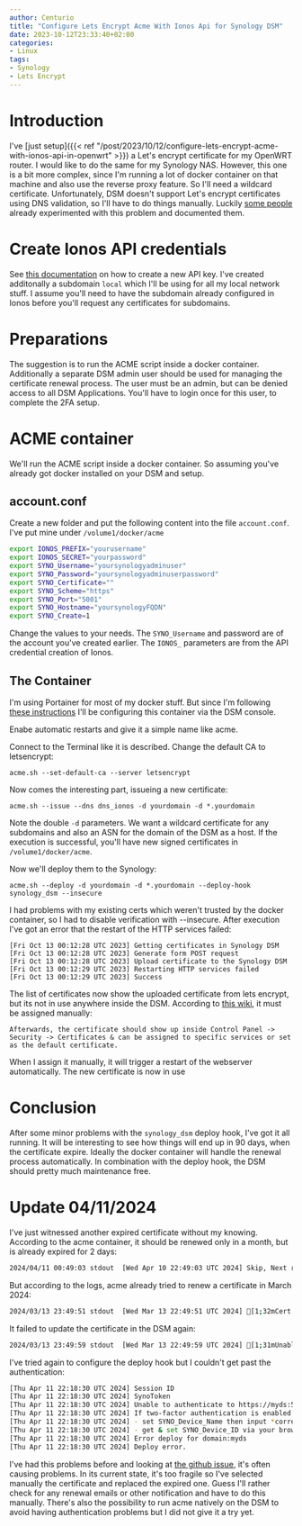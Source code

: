 ```yaml
---
author: Centurio
title: "Configure Lets Encrypt Acme With Ionos Api for Synology DSM"
date: 2023-10-12T23:33:40+02:00
categories:
- Linux
tags:
- Synology
- Lets Encrypt
---
```

# Introduction
I've [just setup]({{< ref "/post/2023/10/12/configure-lets-encrypt-acme-with-ionos-api-in-openwrt" >}}) a Let's encrypt certificate for my OpenWRT router. I would like to do the same for my Synology NAS. However, this one is a bit more complex, since I'm running a lot of docker container on that machine and also use the reverse proxy feature. So I'll need a wildcard certificate. Unfortunately, DSM doesn't support Let's encrypt certificates using DNS validation, so I'll have to do things manually. Luckily [some people](https://www.christosgeo.com/2022/02/03/renew-lets-encrypt-certificates-on-synology-using-acme-sh/) already experimented with this problem and documented them.

# Create Ionos API credentials
See [this documentation](https://developer.hosting.ionos.de/docs/getstarted#createKey) on how to create a new API key. I've created additonally a subdomain `local` which I'll be using for all my local network stuff. I assume you'll need to have the subdomain already configured in Ionos before you'll request any certificates for subdomains.

# Preparations
The suggestion is to run the ACME script inside a docker container. Additionally a separate DSM admin user should be used for managing the certificate renewal process. The user must be an admin, but can be denied access to all DSM Applications. You'll have to login once for this user, to complete the 2FA setup.

# ACME container
We'll run the ACME script inside a docker container. So assuming you've already got docker installed on your DSM and setup.
## account.conf
Create a new folder and put the following content into the file `account.conf`. I've put mine under `/volume1/docker/acme`

```bash
export IONOS_PREFIX="yourusername"
export IONOS_SECRET="yourpassword"
export SYNO_Username="yoursynologyadminuser"
export SYNO_Password="yoursynologyadminuserpassword"
export SYNO_Certificate=""
export SYNO_Scheme="https"
export SYNO_Port="5001"
export SYNO_Hostname="yoursynologyFQDN"
export SYNO_Create=1
```

Change the values to your needs. The `SYNO_Username` and password are of the account you've created earlier. The `IONOS_` parameters are from the API credential creation of Ionos.

## The Container
I'm using Portainer for most of my docker stuff. But since I'm following [these instructions](https://www.christosgeo.com/2022/02/03/renew-lets-encrypt-certificates-on-synology-using-acme-sh/) I'll be configuring this container via the DSM console.

Enabe automatic restarts and give it a simple name like acme.

Connect to the Terminal like it is described. Change the default CA to letsencrypt:

`acme.sh --set-default-ca --server letsencrypt`

Now comes the interesting part, issueing a new certificate:

`acme.sh --issue --dns dns_ionos -d yourdomain -d *.yourdomain`

Note the double `-d` parameters. We want a wildcard certificate for any subdomains and also an ASN for the domain of the DSM as a host. If the execution is successful, you'll have new signed certificates in `/volume1/docker/acme`.

Now we'll deploy them to the Synology:

`acme.sh --deploy -d yourdomain -d *.yourdomain --deploy-hook synology_dsm --insecure`

I had problems with my existing certs which weren't trusted by the docker container, so I had to disable verification with --insecure. After execution I've got an error that the restart of the HTTP services failed:

```
[Fri Oct 13 00:12:28 UTC 2023] Getting certificates in Synology DSM              
[Fri Oct 13 00:12:28 UTC 2023] Generate form POST request                        
[Fri Oct 13 00:12:28 UTC 2023] Upload certificate to the Synology DSM            
[Fri Oct 13 00:12:29 UTC 2023] Restarting HTTP services failed                   
[Fri Oct 13 00:12:29 UTC 2023] Success   
```

The list of certificates now show the uploaded certificate from lets encrypt, but its not in use anywhere inside the DSM. According to [this wiki](https://github.com/acmesh-official/acme.sh/wiki/deployhooks#20-deploy-the-certificate-to-synology-dsm), it must be assigned manually:

```
Afterwards, the certificate should show up inside Control Panel -> Security -> Certificates & can be assigned to specific services or set as the default certificate.
```
 
When I assign it manually, it will trigger a restart of the webserver automatically. The new certificate is now in use

# Conclusion
After some minor problems with the `synology_dsm` deploy hook, I've got it all running. It will be interesting to see how things will end up in 90 days, when the certificate expire. Ideally the docker container will handle the renewal process automatically. In combination with the deploy hook, the DSM should pretty much maintenance free.

# Update 04/11/2024
I've just witnessed another expired certificate without my knowing. According to the acme container, it should be renewed only in a month, but is already expired for 2 days:

```bash
2024/04/11 00:49:03	stdout	[Wed Apr 10 22:49:03 UTC 2024] Skip, Next renewal time is: [1;32m2024-05-11T22:49:51Z[0m 
```

But according to the logs, acme already tried to renew a certificate in March 2024:

```bash
2024/03/13 23:49:51	stdout	[Wed Mar 13 22:49:51 UTC 2024] [1;32mCert success.[0m 
```

It failed to update the certificate in the DSM again:

```bash
2024/03/13 23:49:59	stdout	[Wed Mar 13 22:49:59 UTC 2024] [1;31mUnable to authenticate to https://myds:5001 - check your username & password.[0m 
```

I've tried again to configure the deploy hook but I couldn't get past the authentication:

```bash
[Thu Apr 11 22:18:30 UTC 2024] Session ID
[Thu Apr 11 22:18:30 UTC 2024] SynoToken
[Thu Apr 11 22:18:30 UTC 2024] Unable to authenticate to https://myds:5001 - check your username & password.
[Thu Apr 11 22:18:30 UTC 2024] If two-factor authentication is enabled for the user:
[Thu Apr 11 22:18:30 UTC 2024] - set SYNO_Device_Name then input *correct* OTP-code manually
[Thu Apr 11 22:18:30 UTC 2024] - get & set SYNO_Device_ID via your browser cookies
[Thu Apr 11 22:18:30 UTC 2024] Error deploy for domain:myds
[Thu Apr 11 22:18:30 UTC 2024] Deploy error.
```

I've had this problems before and looking at [the github issue](https://github.com/acmesh-official/acme.sh/issues/2727), it's often causing problems. In its current state, it's too fragile so I've selected manually the certificate and replaced the expired one. Guess I'll rather check for any renewal emails or other notification and have to do this manually. There's also the possibility to run acme natively on the DSM to avoid having authentication problems but I did not give it a try yet.
